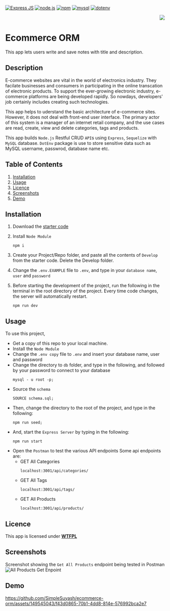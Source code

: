 
[![Express JS](https://img.shields.io/badge/express.js-blue?style=for-the-badge&logo=express&logoColor=white&labelColor=red)](https://expressjs.com/) [![node.js](https://img.shields.io/badge/Node.js-blue?style=for-the-badge&logo=Node.js&logoColor=white&labelColor=red)](https://nodejs.org/en) [![npm](https://img.shields.io/badge/npm-blue?style=for-the-badge&logo=npm&logoColor=white&labelColor=red)](https://www.npmjs.com/)
[![mysql](https://img.shields.io/badge/mysql-blue?style=for-the-badge&logo=mysql&logoColor=white&labelColor=red)](https://www.mysql.com/) [![dotenv](https://img.shields.io/badge/dotenv-blue?style=for-the-badge&logo=dotenv&logoColor=white&labelColor=red)](https://www.npmjs.com/package/dotenv)


<div align="right"> 
<a href= "http://www.wtfpl.net/about/"><img src = "https://img.shields.io/badge/License-WTFPL-brightgreen.svg"></a>
</div>

# Ecommerce ORM   

This app lets users write and save notes with title and description.

##  Description

E-commerce websites are vital in the world of electronics industry. They facilate businesses and consumers in participating in the online transcation of electronic products. To support the ever-growing electronic industry, e-commerce platforms are being developed rapidly. So nowdays, developers' job certainly includes creating such technologies. 

This app helps to uderstand the basic architecture of e-commerce sites. However, it does not deal with front-end user interface. The primary actor of this system is a manager of an internet retail company, and the use cases are read, create, view and delete categories, tags and products. 

This app builds `Node.js` Restful CRUD `API`s using `Express`, `Sequelize` with `MySQL` database. `DotEnv` package is use to store sensitive data such as MySQL username, passwrod, database name etc.


## Table of Contents

1. [Installation](#installation)
1. [Usage](#usage)
1. [Licence](#licence)
1. [Screenshots](#screenshots)
1. [Demo](#demo)


## Installation 

1. Download the [starter code](https://github.com/coding-boot-camp/fantastic-umbrella)
         
1. Install `Node Module`
    ```
    npm i
    ```
1. Create your Project/Repo folder, and paste all the contents of `Develop` from the starter code. Delete the Develop folder.

1. Change the  `.env.EXAMPLE` file to `.env`, and  type in your `database name`, `user` and `password`
1. Before starting the development of the project, run the following in the terminal in the root directory of the project. Every time code changes, the server will automatically restart.
    ```
    npm run dev
    ```

## Usage

To use this project,
- Get a copy of this repo to your local machine.
- Install the `Node Module`
- Change the `.env copy` file to `.env` and insert your database name, user and password
- Change the directory to `db` folder, and type in the following, and followed by your password to connect to your database 
    ```
    mysql - u root -p;
  ```
- Source the `schema`
    ```
    SOURCE schema.sql;
    ```
- Then, change the directory to the root of the project, and type in the following:
    ```
    npm run seed;
    ```
- And, start the `Express Server` by typing in the following:
    ```
    npm run start
    ```
- Open the `Postman` to test the various API endpoints
    Some api endpoints are:
    - GET All Categories
        ```
        localhost:3001/api/categories/
        ```
    - GET All Tags
        ```
        localhost:3001/api/tags/
        ```
    - GET All Products
        ```
        localhost:3001/api/products/
        ```



## Licence

This app is licensed under [**WTFPL**](http://www.wtfpl.net/about/)

## Screenshots

Screenshot showing the `Get All Products` endpoint being tested in Postman         
![All Products Get Enpoint](./assets/images/ecommerce-orm.png)


## Demo            
https://github.com/SimpleSuyash/ecommerce-orm/assets/149545043/f43d0865-70b1-4dd8-814e-576992bca2e7


